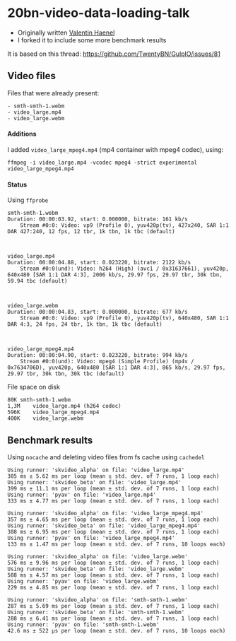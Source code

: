 # 20bn-video-data-loading-talk
- Originally written [Valentin Haenel](http://haenel.co/)
- I forked it to include some more benchmark results


It is based on this thread: https://github.com/TwentyBN/GulpIO/issues/81


## Video files
Files that were already present:
```
- smth-smth-1.webm
- video_large.mp4
- video_large.webm
```

#### Additions
I added `video_large_mpeg4.mp4` (mp4 container with mpeg4 codec), using:

`ffmpeg -i video_large.mp4 -vcodec mpeg4 -strict experimental video_large_mpeg4.mp4`

#### Status

Using `ffprobe`
```
smth-smth-1.webm
Duration: 00:00:03.92, start: 0.000000, bitrate: 161 kb/s
    Stream #0:0: Video: vp9 (Profile 0), yuv420p(tv), 427x240, SAR 1:1 DAR 427:240, 12 fps, 12 tbr, 1k tbn, 1k tbc (default)



video_large.mp4
Duration: 00:00:04.88, start: 0.023220, bitrate: 2122 kb/s
    Stream #0:0(und): Video: h264 (High) (avc1 / 0x31637661), yuv420p, 640x480 [SAR 1:1 DAR 4:3], 2006 kb/s, 29.97 fps, 29.97 tbr, 30k tbn, 59.94 tbc (default)



video_large.webm
Duration: 00:00:04.83, start: 0.000000, bitrate: 677 kb/s
    Stream #0:0: Video: vp9 (Profile 0), yuv420p(tv), 640x480, SAR 1:1 DAR 4:3, 24 fps, 24 tbr, 1k tbn, 1k tbc (default)



video_large_mpeg4.mp4
Duration: 00:00:04.90, start: 0.023220, bitrate: 994 kb/s
    Stream #0:0(und): Video: mpeg4 (Simple Profile) (mp4v / 0x7634706D), yuv420p, 640x480 [SAR 1:1 DAR 4:3], 865 kb/s, 29.97 fps, 29.97 tbr, 30k tbn, 30k tbc (default)
```

File space on disk
```
80K	smth-smth-1.webm
1,3M	video_large.mp4 (h264 codec)
596K	video_large_mpeg4.mp4
400K	video_large.webm

```

## Benchmark results

Using `nocache` and deleting video files from fs cache using `cachedel`

```
Using runner: 'skvideo_alpha' on file: 'video_large.mp4'
385 ms ± 5.62 ms per loop (mean ± std. dev. of 7 runs, 1 loop each)
Using runner: 'skvideo_beta' on file: 'video_large.mp4'
399 ms ± 11.1 ms per loop (mean ± std. dev. of 7 runs, 1 loop each)
Using runner: 'pyav' on file: 'video_large.mp4'
333 ms ± 4.77 ms per loop (mean ± std. dev. of 7 runs, 1 loop each)

Using runner: 'skvideo_alpha' on file: 'video_large_mpeg4.mp4'
357 ms ± 4.65 ms per loop (mean ± std. dev. of 7 runs, 1 loop each)
Using runner: 'skvideo_beta' on file: 'video_large_mpeg4.mp4'
388 ms ± 6.95 ms per loop (mean ± std. dev. of 7 runs, 1 loop each)
Using runner: 'pyav' on file: 'video_large_mpeg4.mp4'
133 ms ± 1.47 ms per loop (mean ± std. dev. of 7 runs, 10 loops each)

Using runner: 'skvideo_alpha' on file: 'video_large.webm'
576 ms ± 9.96 ms per loop (mean ± std. dev. of 7 runs, 1 loop each)
Using runner: 'skvideo_beta' on file: 'video_large.webm'
588 ms ± 4.57 ms per loop (mean ± std. dev. of 7 runs, 1 loop each)
Using runner: 'pyav' on file: 'video_large.webm'
229 ms ± 4.85 ms per loop (mean ± std. dev. of 7 runs, 1 loop each)

Using runner: 'skvideo_alpha' on file: 'smth-smth-1.webm'
287 ms ± 5.69 ms per loop (mean ± std. dev. of 7 runs, 1 loop each)
Using runner: 'skvideo_beta' on file: 'smth-smth-1.webm'
288 ms ± 6.41 ms per loop (mean ± std. dev. of 7 runs, 1 loop each)
Using runner: 'pyav' on file: 'smth-smth-1.webm'
42.6 ms ± 522 µs per loop (mean ± std. dev. of 7 runs, 10 loops each)
```
